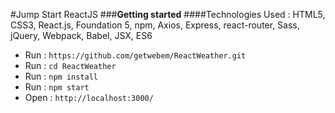 #Jump Start ReactJS
###**Getting started**
####Technologies Used : 
 HTML5, CSS3, React.js, Foundation 5, npm, Axios, Express, react-router, Sass, jQuery, Webpack, Babel, JSX, ES6
 - Run  :  `https://github.com/getwebem/ReactWeather.git`
 - Run  :  `cd ReactWeather`
 - Run  :  `npm install`
 - Run  :  `npm start`
 - Open :  `http://localhost:3000/`
